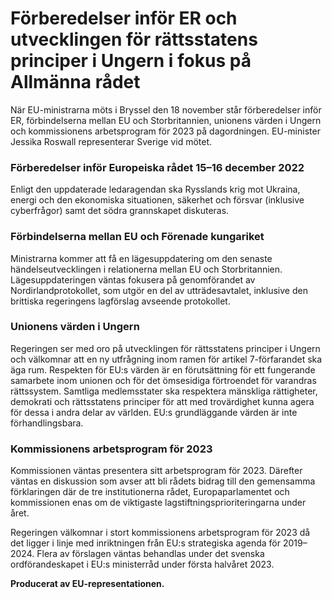 # Förberedelser inför ER och utvecklingen för rättsstatens principer i Ungern i fokus på Allmänna rådet

När EU-ministrarna möts i Bryssel den 18 november står förberedelser inför ER, förbindelserna mellan EU och Storbritannien, unionens värden i Ungern och kommissionens arbetsprogram för 2023 på dagordningen. EU-minister Jessika Roswall representerar Sverige vid mötet.

### Förberedelser inför Europeiska rådet 15–16 december 2022

Enligt den uppdaterade ledaragendan ska Rysslands krig mot Ukraina, energi och den ekonomiska situationen, säkerhet och försvar (inklusive cyberfrågor) samt det södra grannskapet diskuteras.

### Förbindelserna mellan EU och Förenade kungariket

Ministrarna kommer att få en lägesuppdatering om den senaste händelseutvecklingen i relationerna mellan EU och Storbritannien. Lägesuppdateringen väntas fokusera på genomförandet av Nordirlandprotokollet, som utgör en del av utträdesavtalet, inklusive den brittiska regeringens lagförslag avseende protokollet.

### Unionens värden i Ungern

Regeringen ser med oro på utvecklingen för rättsstatens principer i Ungern och välkomnar att en ny utfrågning inom ramen för artikel 7-förfarandet ska äga rum. Respekten för EU:s värden är en förutsättning för ett fungerande samarbete inom unionen och för det ömsesidiga förtroendet för varandras rättssystem. Samtliga medlemsstater ska respektera mänskliga rättigheter, demokrati och rättsstatens principer för att med trovärdighet kunna agera för dessa i andra delar av världen. EU:s grundläggande värden är inte förhandlingsbara.

### Kommissionens arbetsprogram för 2023

Kommissionen väntas presentera sitt arbetsprogram för 2023. Därefter väntas en diskussion som avser att bli rådets bidrag till den gemensamma förklaringen där de tre institutionerna rådet, Europaparlamentet och kommissionen enas om de viktigaste lagstiftningsprioriteringarna under året.

Regeringen välkomnar i stort kommissionens arbetsprogram för 2023 då det ligger i linje med inriktningen från EU:s strategiska agenda för 2019–2024. Flera av förslagen väntas behandlas under det svenska ordförandeskapet i EU:s ministerråd under första halvåret 2023.

**Producerat av EU-representationen.**
